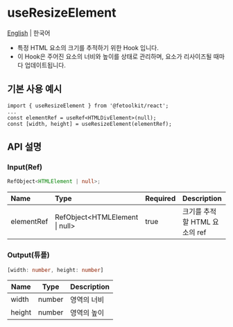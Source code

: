 # useResizeElement

[English](./useResizeElement.md) | 한국어

- 특정 HTML 요소의 크기를 추적하기 위한 Hook 입니다.
- 이 Hook은 주어진 요소의 너비와 높이를 상태로 관리하며, 요소가 리사이즈될 때마다 업데이트됩니다.

## 기본 사용 예시

```tsx
import { useResizeElement } from '@fetoolkit/react';
...
const elementRef = useRef<HTMLDivElement>(null);
const [width, height] = useResizeElement(elementRef);
```

## API 설명

### Input(Ref)

```typescript
RefObject<HTMLElement | null>;
```

| Name       | Type                           | Required | Description                   |
| :--------- | :----------------------------- | :------- | :---------------------------- |
| elementRef | RefObject<HTMLElement \| null> | true     | 크기를 추적할 HTML 요소의 ref |

### Output(튜플)

```typescript
[width: number, height: number]
```

| Name   | Type   | Description |
| ------ | ------ | ----------- |
| width  | number | 영역의 너비 |
| height | number | 영역의 높이 |

